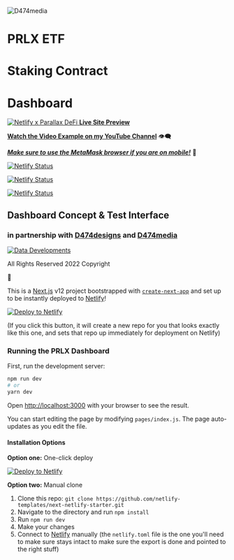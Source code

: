![D474media](https://i.imgur.com/TWBpYZM.png#gh-dark-mode-only)

# PRLX ETF
# Staking Contract
# Dashboard

[![Netlify x Parallax DeFi](https://i.imgur.com/GNzT3is.png) **Live Site Preview**](https://prlx-etf-staking.netlify.app/)

[**Watch the Video Example on my YouTube Channel**](https://prlx-etf-staking.netlify.app/) :eye_speech_bubble:

[***Make sure to use the MetaMask browser if you are on mobile!***](https://metamask.io/) :fox_face:

[![Netlify Status](https://api.netlify.com/api/v1/badges/ce654043-3f4d-4c29-8412-01b29760fe5a/deploy-status)](https://app.netlify.com/sites/prlx-etf-staking/deploys)

[![Netlify Status](https://api.netlify.com/api/v1/badges/ce654043-3f4d-4c29-8412-01b29760fe5a/deploy-status)](https://app.netlify.com/sites/keen-panini-593524/deploys)

[![Netlify Status](https://api.netlify.com/api/v1/badges/46648482-644c-4c80-bafb-872057e51b6b/deploy-status)](https://app.netlify.com/sites/next-dev-starter/deploys)

## Dashboard Concept & Test Interface
### in partnership with [D474designs](https://D474designs.github.io/) and [D474media](https://D474media.github.io/)

[![Data Developments](https://i.imgur.com/vSA2Xl9.png)](https://D474developments.github.io/)

All Rights Reserved 2022 Copyright

:100:

This is a [Next.js](https://nextjs.org/) v12 project bootstrapped with [`create-next-app`](https://github.com/vercel/next.js/tree/canary/packages/create-next-app) and set up to be instantly deployed to [Netlify](https://url.netlify.com/SyTBPVamO)!

[![Deploy to Netlify](https://www.netlify.com/img/deploy/button.svg)](https://app.netlify.com/start/deploy?repository=https://github.com/netlify-templates/next-netlify-starter&utm_source=github&utm_medium=nextstarter-cs&utm_campaign=devex-cs)

(If you click this button, it will create a new repo for you that looks exactly like this one, and sets that repo up immediately for deployment on Netlify)

### Running the PRLX Dashboard

First, run the development server:

```bash
npm run dev
# or
yarn dev
```

Open [http://localhost:3000](http://localhost:3000) with your browser to see the result.

You can start editing the page by modifying `pages/index.js`. The page auto-updates as you edit the file.

#### Installation Options

**Option one:** One-click deploy

[![Deploy to Netlify](https://www.netlify.com/img/deploy/button.svg)](https://app.netlify.com/start/deploy?repository=https://github.com/netlify-templates/next-netlify-starter&utm_source=github&utm_medium=nextstarter-cs&utm_campaign=devex-cs)

**Option two:** Manual clone

1. Clone this repo: `git clone https://github.com/netlify-templates/next-netlify-starter.git`
2. Navigate to the directory and run `npm install`
3. Run `npm run dev`
4. Make your changes
5. Connect to [Netlify](https://url.netlify.com/Bk4UicocL) manually (the `netlify.toml` file is the one you'll need to make sure stays intact to make sure the export is done and pointed to the right stuff)
